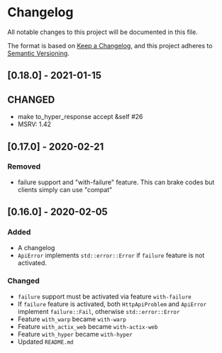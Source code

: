 # Changelog
All notable changes to this project will be documented in this file.

The format is based on [Keep a Changelog](https://keepachangelog.com/en/1.0.0/),
and this project adheres to [Semantic Versioning](https://semver.org/spec/v2.0.0.html).

## [0.18.0] - 2021-01-15

## CHANGED

- make to_hyper_response accept &self #26
- MSRV: 1.42

## [0.17.0] - 2020-02-21
### Removed
- failure support and "with-failure" feature. This can brake codes but clients simply can use "compat"

## [0.16.0] - 2020-02-05
### Added
- A changelog
- `ApiError` implements `std::error::Error` if `failure` feature is not activated.

### Changed
- `failure` support must be activated via feature `with-failure`
- If `failure` feature is activated, both `HttpApiProblem` and `ApiError` implement `failure::Fail`, otherwise `std::error::Error`
- Feature `with_warp` became `with-warp`
- Feature `with_actix_web` became `with-actix-web`
- Feature `with_hyper` became `with-hyper`
- Updated `README.md`
